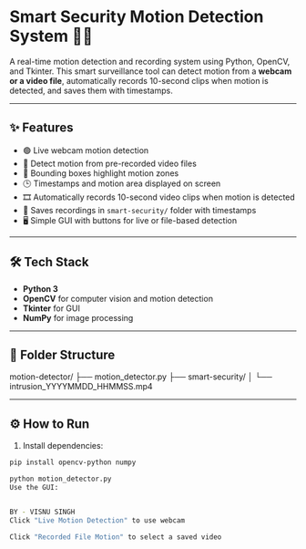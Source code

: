 # Smart Security Motion Detection System 🎥🔐

A real-time motion detection and recording system using Python, OpenCV, and Tkinter. This smart surveillance tool can detect motion from a **webcam or a video file**, automatically records 10-second clips when motion is detected, and saves them with timestamps.

---

## ✨ Features

- 🟢 Live webcam motion detection
- 📂 Detect motion from pre-recorded video files
- 🔳 Bounding boxes highlight motion zones
- 🕒 Timestamps and motion area displayed on screen
- 🎞️ Automatically records 10-second video clips when motion is detected
- 💾 Saves recordings in `smart-security/` folder with timestamps
- 🖥️ Simple GUI with buttons for live or file-based detection

---

## 🛠️ Tech Stack

- **Python 3**
- **OpenCV** for computer vision and motion detection
- **Tkinter** for GUI
- **NumPy** for image processing

---

## 📂 Folder Structure

motion-detector/
├── motion_detector.py
├── smart-security/
│ └── intrusion_YYYYMMDD_HHMMSS.mp4


---

## ⚙️ How to Run

1. Install dependencies:

```bash
pip install opencv-python numpy

python motion_detector.py
Use the GUI:


BY - VISNU SINGH
Click "Live Motion Detection" to use webcam

Click "Recorded File Motion" to select a saved video

